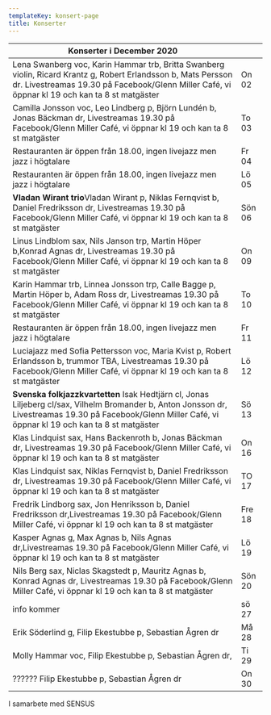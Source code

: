 ```yaml
---
templateKey: konsert-page
title: Konserter
---
```



| Konserter i December 2020                                                                                                                                                                                       |       |
| --------------------------------------------------------------------------------------------------------------------------------------------------------------------------------------------------------------- | ----- |
| Lena Swanberg voc, Karin Hammar trb, Britta Swanberg violin, Ricard Krantz g, Robert Erlandsson b, Mats Persson dr. Livestreamas 19.30 på Facebook/Glenn Miller Café, vi öppnar kl 19 och kan ta 8 st matgäster | On 02 
|Camilla Jonsson voc, Leo Lindberg p,  Björn Lundén b, Jonas Bäckman dr, Livestreamas 19.30 på Facebook/Glenn Miller Café, vi öppnar kl 19 och kan ta 8 st matgäster |To 03|
|Restauranten är öppen från 18.00, ingen livejazz men jazz i högtalare|Fr 04|
|Restauranten är öppen från 18.00, ingen livejazz men jazz i högtalare|Lö 05|Å
|**Vladan Wirant trio**Vladan Wirant p, Niklas Fernqvist b, Daniel Fredriksson dr, Livestreamas 19.30 på Facebook/Glenn Miller Café, vi öppnar kl 19 och kan ta 8 st matgäster |Sön 06|
|Linus Lindblom sax, Nils Janson trp, Martin Höper b,Konrad Agnas dr, Livestreamas 19.30 på Facebook/Glenn Miller Café, vi öppnar kl 19 och kan ta 8 st matgäster |On 09|
|Karin Hammar trb, Linnea Jonsson trp, Calle Bagge p, Martin Höper b, Adam Ross dr, Livestreamas 19.30 på Facebook/Glenn Miller Café, vi öppnar kl 19 och kan ta 8 st matgäster |To 10|
|Restauranten är öppen från 18.00, ingen livejazz men jazz i högtalare|Fr 11|
|Luciajazz med Sofia Pettersson voc, Maria Kvist p, Robert Erlandsson b, trummor TBA, Livestreamas 19.30 på Facebook/Glenn Miller Café, vi öppnar kl 19 och kan ta 8 st matgäster |Lö 12|
|**Svenska folkjazzkvartetten** Isak Hedtjärn cl, Jonas Liljeberg cl/sax, Vilhelm Bromander b, Anton Jonsson dr, Livestreamas 19.30 på Facebook/Glenn Miller Café, vi öppnar kl 19 och kan ta 8 st matgäster |Sö 13|
|Klas Lindquist sax, Hans Backenroth b, Jonas Bäckman dr,  Livestreamas 19.30 på Facebook/Glenn Miller Café, vi öppnar kl 19 och kan ta 8 st matgäster |On 16|
|Klas Lindquist sax, Niklas Fernqvist b, Daniel Fredriksson dr, Livestreamas 19.30 på Facebook/Glenn Miller Café, vi öppnar kl 19 och kan ta 8 st matgäster|TO 17|
|Fredrik Lindborg sax, Jon Henriksson b, Daniel Fredriksson dr,Livestreamas 19.30 på Facebook/Glenn Miller Café, vi öppnar kl 19 och kan ta 8 st matgäster|Fre 18|
|Kasper Agnas g, Max Agnas b, Nils Agnas dr,Livestreamas 19.30 på Facebook/Glenn Miller Café, vi öppnar kl 19 och kan ta 8 st matgäster|Lö 19|
|Nils Berg sax, Niclas Skagstedt p, Mauritz Agnas b, Konrad Agnas dr, Livestreamas 19.30 på Facebook/Glenn Miller Café, vi öppnar kl 19 och kan ta 8 st matgäster|Sön 20|
|info kommer |sö 27
|Erik Söderlind g, Filip Ekestubbe p, Sebastian Ågren dr|Må 28|
|Molly Hammar voc, Filip Ekestubbe p, Sebastian Ågren dr, |Ti 29|
?????? Filip Ekestubbe p, Sebastian Ågren dr|On 30|








                                                                                                                                                   

I samarbete med SENSUS
